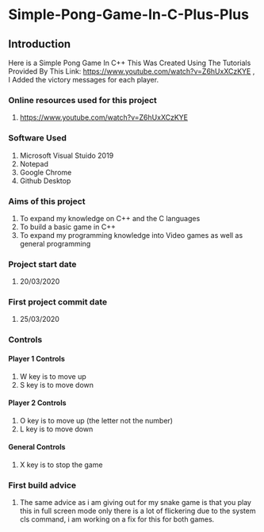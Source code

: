 # Simple-Pong-Game-In-C-Plus-Plus
## Introduction
Here is a Simple Pong Game In C++ This Was Created Using The Tutorials Provided By This Link: https://www.youtube.com/watch?v=Z6hUxXCzKYE , I Added the victory messages for each player. 

### Online resources used for this project
1. https://www.youtube.com/watch?v=Z6hUxXCzKYE


### Software Used
1. Microsoft Visual Stuido 2019
2. Notepad
3. Google Chrome
4. Github Desktop

### Aims of this project
1. To expand my knowledge on C++ and the C languages 
2. To build a basic game in C++
3. To expand my programming knowledge into Video games as well as general programming


### Project start date
1. 20/03/2020

### First project commit date
1. 25/03/2020


### Controls

#### Player 1 Controls
1. W key is to move up
2. S key is to move down
#### Player 2 Controls
1. O key is to move up (the letter not the number)
2. L key is to move down
#### General Controls
1. X key is to stop the game


### First build advice

1. The same advice as i am giving out for my snake game is that you play this in full screen mode only there is a lot of flickering due to the system cls command, i am working on a fix for this for both games.
